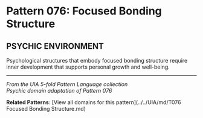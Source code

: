 # Pattern 076: Focused Bonding Structure

## PSYCHIC ENVIRONMENT

Psychological structures that embody focused bonding structure require inner development that supports personal growth and well-being.

---

*From the UIA 5-fold Pattern Language collection*  
*Psychic domain adaptation of Pattern 076*

**Related Patterns**: [View all domains for this pattern](../../UIA/md/T076 Focused Bonding Structure.md)